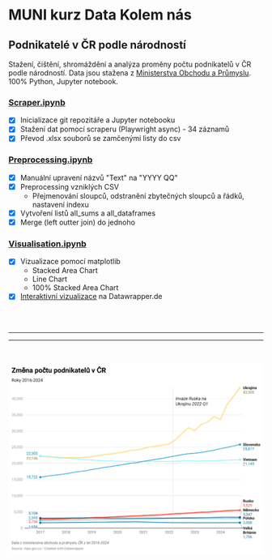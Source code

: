# MUNI kurz Data Kolem nás  
## Podnikatelé v ČR podle národností  
  
Stažení, čištění, shromáždění a analýza proměny počtu podnikatelů v ČR podle národností. Data jsou stažena z [Ministerstva Obchodu a Průmyslu](https://mpo.gov.cz/cz/podnikani/zivnostenske-podnikani/statisticke-udaje-o-podnikatelich/pocty-podnikatelu-dle-obcanstvi-podnikajicich-v-ceske-republice--151024/). 100% Python, Jupyter notebook.  
  
### [Scraper.ipynb](Scraper.ipynb)  
- [x] Inicializace git repozitáře a Jupyter notebooku  
- [x] Stažení dat pomocí scraperu (Playwright async) - 34 záznamů  
- [x] Převod .xlsx souborů se zamčenými listy do csv  

### [Preprocessing.ipynb](Preprocessing.ipynb)
- [x] Manuální upravení názvů "Text" na "YYYY QQ"  
- [x] Preprocessing vzniklých CSV
    - Přejmenování sloupců, odstranění zbytečných sloupců a řádků, nastavení indexu
- [x] Vytvoření listů all_sums a all_dataframes  
- [x] Merge (left outter join) do jednoho  

### [Visualisation.ipynb](Visualisation.ipynb)
- [x] Vizualizace pomocí matplotlib
    - Stacked Area Chart
    - Line Chart
    - 100% Stacked Area Chart
- [x] [Interaktivní vizualizace](https://datawrapper.dwcdn.net/9vA7d/1/) na Datawrapper.de
<br>
<br>

---
***

<br>

![Změna počtu podnikatelů v ČR mezi lety 2016 a 2024](datawrapper-export.png)